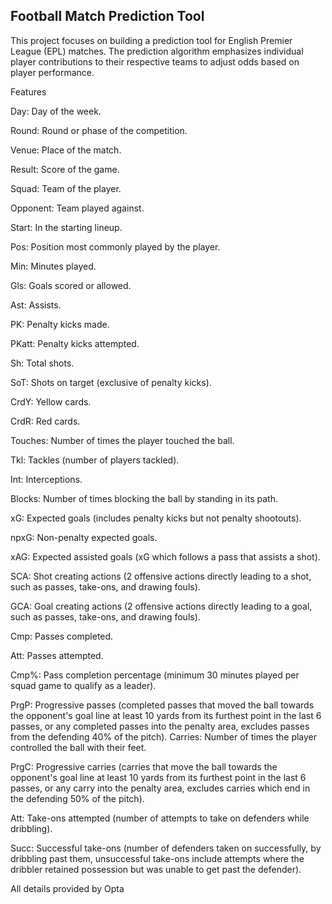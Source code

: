Football Match Prediction Tool
---

This project focuses on building a prediction tool for English Premier League (EPL) matches. The prediction algorithm emphasizes individual player contributions to their respective teams to adjust odds based on player performance.

Features

Day: Day of the week.

Round: Round or phase of the competition.

Venue: Place of the match.

Result: Score of the game.

Squad: Team of the player.

Opponent: Team played against.

Start: In the starting lineup.

Pos: Position most commonly played by the player.

Min: Minutes played.

Gls: Goals scored or allowed.

Ast: Assists.

PK: Penalty kicks made.

PKatt: Penalty kicks attempted.

Sh: Total shots.

SoT: Shots on target (exclusive of penalty kicks).

CrdY: Yellow cards.

CrdR: Red cards.

Touches: Number of times the player touched the ball.

Tkl: Tackles (number of players tackled).

Int: Interceptions.

Blocks: Number of times blocking the ball by standing in its path.

xG: Expected goals (includes penalty kicks but not penalty shootouts).

npxG: Non-penalty expected goals.

xAG: Expected assisted goals (xG which follows a pass that assists a shot).

SCA: Shot creating actions (2 offensive actions directly leading to a shot, such as passes, take-ons, and drawing fouls).

GCA: Goal creating actions (2 offensive actions directly leading to a goal, such as passes, take-ons, and drawing fouls).


Cmp: Passes completed.

Att: Passes attempted.

Cmp%: Pass completion percentage (minimum 30 minutes played per squad game to qualify as a leader).

PrgP: Progressive passes (completed passes that moved the ball towards the opponent's goal line at least 10 yards from its furthest point in the last 6 passes, or any completed passes into the penalty area, excludes passes from the defending 40% of the pitch).
Carries: Number of times the player controlled the ball with their feet.

PrgC: Progressive carries (carries that move the ball towards the opponent's goal line at least 10 yards from its furthest point in the last 6 passes, or any carry into the penalty area, excludes carries which end in the defending 50% of the pitch).

Att: Take-ons attempted (number of attempts to take on defenders while dribbling).

Succ: Successful take-ons (number of defenders taken on successfully, by dribbling past them, unsuccessful take-ons include attempts where the dribbler retained possession but was unable to get past the defender).


All details provided by Opta
